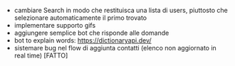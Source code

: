 - cambiare Search in modo che restituisca una lista di users, piuttosto che selezionare automaticamente il primo trovato
- implementare supporto gifs
- aggiungere semplice bot che risponde alle domande
- bot to explain words: https://dictionaryapi.dev/
- sistemare bug nel flow di aggiunta contatti (elenco non aggiornato in real time) [FATTO]
